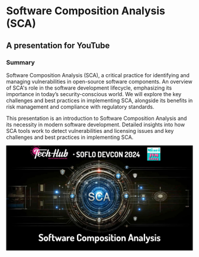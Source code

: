 
# Software Composition Analysis (SCA)
## A presentation for YouTube

### Summary

Software Composition Analysis (SCA), a critical practice for identifying and managing vulnerabilities in open-source software components. An overview of SCA's role in the software development lifecycle, emphasizing its importance in today’s security-conscious world. We will explore the key challenges and best practices in implementing SCA, alongside its benefits in risk management and compliance with regulatory standards.

This presentation is an introduction to Software Composition Analysis and its necessity in modern software development. Detailed insights into how SCA tools work to detect vulnerabilities and licensing issues and key challenges and best practices in implementing SCA.

![Picture of presentation](2024-05-22-YouTube-Software-Composition-Analysis.jpg)
